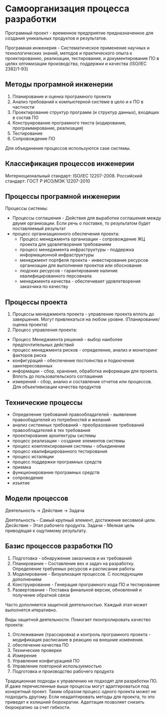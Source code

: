 Самоорганизация процесса разработки
========================

Програмный проект - временное предприятие предназначенное для создания уникальных продуктов и результатов.

Програмная инженерия - Систематическое применение научных и технологических знаний, методов и практического опыта к проектированию, реализации, тестирования, и документирования ПО в целях оптимизации производства, поддержки и качества (ISO/IEC 2382/1-93)

## Методы програмной инженерии
1. Планирование и оценка програмного проекта
2. Анализ требований к компьютерной системе в цело и к ПО в частности
3. Проектирование структур программ (и структур данных), входящих в состав ПО
4. Конструирование програмного текста (кодирование, программирование, реализация)
5. Тестирование
6. Сопровождение ПО

Для объединения процессов используются case системы.

## Классификация процессов инженерии

Мнтерноциональный стандарт: ISO/IEC 12207-2008. Российский стандарт: ГОСТ Р ИСО/МЭК 12207-2010

## Процессы програмной инженерии
Процессы системы:
- Процессы соглашения - Действия для выработки соглашения между двумя организации. Если речь о поставке, то результатом будет поставляемый результат
- процесс организационного обеспечения проекта:
    - Процесс менеджмента организации - сопровождение ЖЦ проекта для удовлетворения требованиям
    - процесс менеджмента инфраструктуры - поддержка информационной инфраструктуры
    - менеджмент портфеля проекта - инвестирование ресурсов организации для выполнения проектов или обоснование
    - людских ресурсов - гарантирование наличие квалифицированного персовнала
    - менеджмента качества - обеспечивает удовлетворения заказчика по качеству

## Процессы  проекта
1. Процессы менеджмента проекта - управление проекта вплоть до завершения. Могут привлекаться на любом уровне. (Планирование/ оценка проекта)
2. Процесс управления проекта:
- Процесс Менеджмента решений - выбор наиболее предпочтительных действий
- процесс менеджмента рисков - определение, анализ и мониторинг факторов риска
- конфигураций - обеспечение постоянства и подкючения заинтересованных
- информации - сбор, хранение, обработка информации для проекта. Вплоть до пользовательского соглашения
- измерений - сбор, анализ и составление отчетов или процессов. Для объективизации качества продуктов

## Технические процессы
- Определение требований правообладателей - выявление правообадателей из потребностей и желаний
- анализ системных требований - преобразование требований правообладателей в тех требования
- проектирование архитектуры системы
- процесс реализации - создание элементов системы
- процесс комплексирования системы - объединение
- процесс квалифицированного тестирования
- процесс исталяции
- процесс поддержки програмных средств
- приемка
- функционирование програмных средств
- сопроводение
- изъятие

## Модели процессов
Деятельность -> Действие -> Задача

Деятельность - Самый крупный элемент, достижение весовмой цели. Десйствие - Этап рабочего продукта. Задачи - Мелкая цель приводящая к ощутимому результату.

## Базис процессов разработки ПО
1. Подготовка - обнаружение заказчиков и их требований
2. Планирование - Составление вех и задач на разработку. Определение требуемых ресурсов и расписание работы
3. Моделирование - Визуализация процессов. С последующим дополнением
4. Конструирование - Генерация програмного кода ПО и тестирование
5. Развертование - Поставка финальной версии, обновлений и получение обратной связи

Часто дополняется защитной деятельностью. Каждый этап может выполнятся итеративно.

Виды защитной деятельности. Помогает пконтролировать качество проекта:
1. Отслеживание (трассировка) и контроль програмного проекта - модификация расписание в реакцию на внешние изменения.
2. обеспечение качества ПО
3. Технические проверки
4. Измерение
5. Управление конфигурацией ПО
6. Управление повторной используемостью
7. Подготовка и производство рабочего продукта

Традиционнае подходы к управлению не подходят для разработки ПО. И даже перечисленные выше процессы могут адаптироваться под конкретный проект. Таким образом процесс одного проекта может не подходить другому. Если неадаптировать методы для проекта, то это приведет к излишней бюрократии. Адаптация позволяет снизить бюрократию за счет гибкости.
